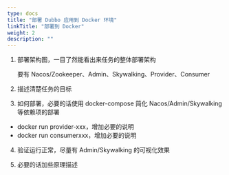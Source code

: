 ```yaml
---
type: docs
title: "部署 Dubbo 应用到 Docker 环境"
linkTitle: "部署到 Docker"
weight: 2
description: ""
---
```


1. 部署架构图，一目了然能看出来任务的整体部署架构

    要有 Nacos/Zookeeper、Admin、Skywalking、Provider、Consumer

2. 描述清楚任务的目标

3. 如何部署，必要的话使用 docker-compose 简化 Nacos/Admin/Skywalking 等依赖项的部署
  * docker run provider-xxx，增加必要的说明
  * docker run consumerxxx，增加必要的说明

4. 验证运行正常，尽量有 Admin/Skywalking 的可视化效果

5. 必要的话加些原理描述
